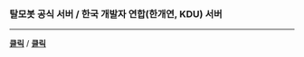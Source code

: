 ### 탈모봇 공식 서버 / 한국 개발자 연합(한개연, KDU) 서버
---
[**클릭**](https://discord.gg/bAWqHVk) / [**클릭**](https://discord.gg/PGV3tKV)
